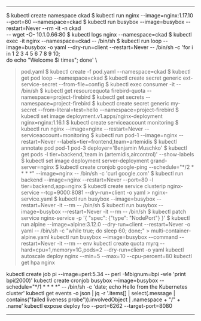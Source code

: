 *******************************************************************************************************************
$ kubectl create namespace ckad
$ kubectl run nginx --image=nginx:1.17.10 --port=80 --namespace=ckad
$ kubectl run busybox --image=busybox --restart=Never --rm -it -n ckad \
  -- wget -O- 10.1.0.66:80
$ kubectl logs nginx --namespace=ckad
$ kubectl exec -it nginx --namespace=ckad  -- /bin/sh
$ kubectl run loop --image=busybox -o yaml --dry-run=client --restart=Never -- /bin/sh -c 'for i in 1 2 3 4 5 6 7 8 9 10; \
  do echo "Welcome $i times"; done' \
  > pod.yaml
$ kubectl create -f pod.yaml --namespace=ckad
$ kubectl get pod loop --namespace=ckad
$ kubectl create secret generic ext-service-secret --from-file=config
$ kubectl exec consumer -it -- /bin/sh
$ kubectl get resourcequota firebird-quota --namespace=project-firebird
$ kubectl get secrets --namespace=project-firebird
$ kubectl create secret generic my-secret --from-literal=test=hello --namespace=project-firebird
$ kubectl set image deployment.v1.apps/nginx-deployment nginx=nginx:1.16.1
$ kubectl create serviceaccount monitoring
$ kubectl run nginx --image=nginx --restart=Never --serviceaccount=monitoring
$ kubectl run pod-1 --image=nginx --restart=Never --labels=tier=frontend,team=artemidis
$ kubectl annotate pod pod-1 pod-3 deployer='Benjamin Muschko'
$ kubectl get pods -l tier=backend,'team in (artemidis,aircontrol)' --show-labels
$ kubectl set image deployment server-deployment grand-server=nginx
$ kubectl create cronjob google-ping --schedule="*/2 * * * *" --image=nginx -- /bin/sh -c 'curl google.com'
$ kubectl run backend --image=nginx --restart=Never --port=80 -l tier=backend,app=nginx
$ kubectl create service clusterip nginx-service --tcp=9000:8081  --dry-run=client -o yaml > nginx-service.yaml
$ kubectl run busybox --image=busybox --restart=Never -it --rm -- /bin/sh
$ kubectl run busybox --image=busybox --restart=Never -it --rm -- /bin/sh
$ kubectl patch service nginx-service -p '{ "spec": {"type": "NodePort"} }'
$ kubectl run alpine --image=alpine:3.12.0 --dry-run=client --restart=Never -o yaml -- /bin/sh -c "while true; do sleep 60; done;" > multi-container-alpine.yaml
kubectl run busybox --image=busybox --command --restart=Never -it --rm -- env
kubectl create quota myrq --hard=cpu=1,memory=1G,pods=2 --dry-run=client -o yaml
kubectl autoscale deploy nginx --min=5 --max=10 --cpu-percent=80
kubectl get hpa nginx

kubectl create job pi  --image=perl:5.34 -- perl -Mbignum=bpi -wle 'print bpi(2000)'
kubectl create cronjob busybox --image=busybox --schedule="*/1 * * * *" -- /bin/sh -c 'date; echo Hello from the Kubernetes cluster'
kubectl get events -o json | jq -r '.items[] | select(.message | contains("failed liveness probe")).involvedObject | .namespace + "/" + .name'
kubectl expose deploy foo --port=6262 --target-port=8080
*******************************************************************************************************************




 
  










  